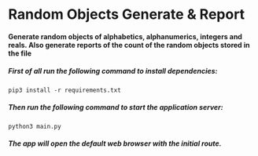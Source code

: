 # Random Objects Generate & Report
#### Generate random objects of alphabetics, alphanumerics, integers and reals. Also generate reports of the count of the random objects stored in the file

##### First of all run the following command to install dependencies:
`pip3 install -r requirements.txt`
##### Then run the following command to start the application server:
`python3 main.py`
##### The app will open the default web browser with the initial route.